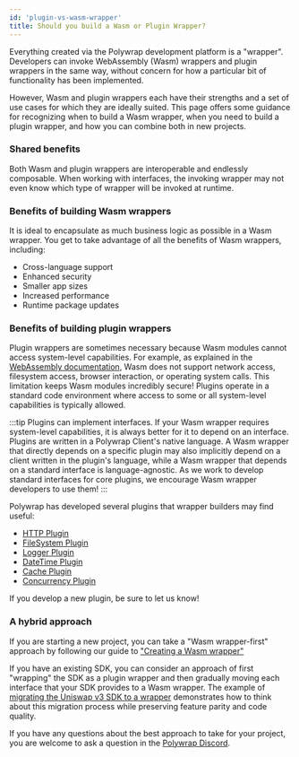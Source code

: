 ```yaml
---
id: 'plugin-vs-wasm-wrapper'
title: Should you build a Wasm or Plugin Wrapper?
---
```


Everything created via the Polywrap development platform is a "wrapper". Developers can invoke WebAssembly (Wasm) wrappers and plugin wrappers in the same way, without concern for how a particular bit of functionality has been implemented.

However, Wasm and plugin wrappers each have their strengths and a set of use cases for which they are ideally suited. This page offers some guidance for recognizing when to build a Wasm wrapper, when you need to build a plugin wrapper, and how you can combine both in new projects.

### Shared benefits

Both Wasm and plugin wrappers are interoperable and endlessly composable. When working with interfaces, the invoking wrapper may not even know which type of wrapper will be invoked at runtime.

### Benefits of building Wasm wrappers
It is ideal to encapsulate as much business logic as possible in a Wasm wrapper. You get to take advantage of all the benefits of Wasm wrappers, including:
 - Cross-language support
 - Enhanced security
 - Smaller app sizes
 - Increased performance
 - Runtime package updates

### Benefits of building plugin wrappers
Plugin wrappers are sometimes necessary because Wasm modules cannot access system-level capabilities. For example, as explained in the [WebAssembly documentation](https://webassembly.github.io/spec/core/intro/introduction.html#security-considerations), Wasm does not support network access, filesystem access, browser interaction, or operating system calls. This limitation keeps Wasm modules incredibly secure! Plugins operate in a standard code environment where access to some or all system-level capabilities is typically allowed.

:::tip
Plugins can implement interfaces. If your Wasm wrapper requires system-level capabilities, it is always better for it to depend on an interface. Plugins are written in a Polywrap Client's native language. A Wasm wrapper that directly depends on a specific plugin may also implicitly depend on a client written in the plugin's language, while a Wasm wrapper that depends on a standard interface is language-agnostic. As we work to develop standard interfaces for core plugins, we encourage Wasm wrapper developers to use them!
:::

Polywrap has developed several plugins that wrapper builders may find useful:
 - [HTTP Plugin](https://github.com/polywrap/monorepo/tree/origin/packages/js/plugins/http)
 - [FileSystem Plugin](https://github.com/polywrap/monorepo/tree/origin/packages/js/plugins/file-system)
 - [Logger Plugin](https://github.com/polywrap/monorepo/tree/origin/packages/js/plugins/logger)
 - [DateTime Plugin](https://github.com/polywrap/integrations/tree/main/system/concurrency)
 - [Cache Plugin](https://github.com/polywrap/integrations/tree/main/system/cache)
 - [Concurrency Plugin](https://github.com/polywrap/integrations/tree/main/system/concurrency)

If you develop a new plugin, be sure to let us know!

### A hybrid approach
If you are starting a new project, you can take a "Wasm wrapper-first" approach by following our guide to ["Creating a Wasm wrapper"](https://docs.polywrap.io/guides/create-wasm-wrappers/project-setup)

If you have an existing SDK, you can consider an approach of first "wrapping" the SDK as a plugin wrapper and then gradually moving each interface that your SDK provides to a Wasm wrapper. The example of [migrating the Uniswap v3 SDK to a wrapper](https://github.com/polywrap/integrations/tree/main/uniswapv3/wrapper) demonstrates how to think about this migration process while preserving feature parity and code quality.

If you have any questions about the best approach to take for your project, you are welcome to ask a question in the [Polywrap Discord](https://discord.gg/bGsqQrNhqd).
